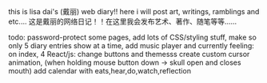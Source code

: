 this is lisa dai's (戴丽) web diary!! here i will post art, writings, ramblings and etc....
这是戴丽的网络日记！！在这里我会发布艺术、著作、随笔等等......

todo:
password-protect some pages,
add lots of CSS/styling stuff,
make so only 5 diary entries show at a time,
add music player and currently feeling: on index,
4 React/js:
change buttons and themesss
create custom cursor animation, (when holding mouse button down -> skull open and closes mouth)
add calendar with eats,hear,do,watch,reflection
